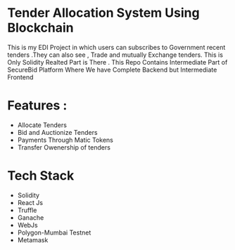 # Tender Allocation System Using Blockchain
 This is my EDI Project in which users can subscribes to Government recent tenders .They can also see , Trade and mutually Exchange tenders. This is Only Solidity Realted Part is There . This Repo Contains Intermediate Part of SecureBid Platform Where We have Complete Backend but Intermediate Frontend 
 
# Features :
- Allocate Tenders
- Bid and Auctionize Tenders
- Payments Through Matic Tokens
- Transfer Owenership of tenders

# Tech Stack 
- Solidity
- React Js
- Truffle
- Ganache
- WebJs
- Polygon-Mumbai Testnet
- Metamask

